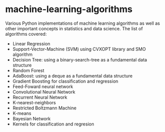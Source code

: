 # machine-learning-algorithms

Various Python implementations of machine learning algorithms as well as other important concepts in statistics and data science.
The list of algorithms covered:
* Linear Regression
* Support-Vector-Machine (SVM) using CVXOPT library and SMO algorithm
* Decision Tree: using a binary-search-tree as a fundamental data structure
* Random Forest
* AdaBoost: using a deque as a fundamental data structure
* Gradient Boosting for classification and regression
* Feed-Foward neural network
* Convolutional Neural Network
* Recurrent Neural Network
* K-nearest-neighbors
* Restricted Boltzmann Machine
* K-means
* Bayesian Network
* Kernels for classification and regresion
